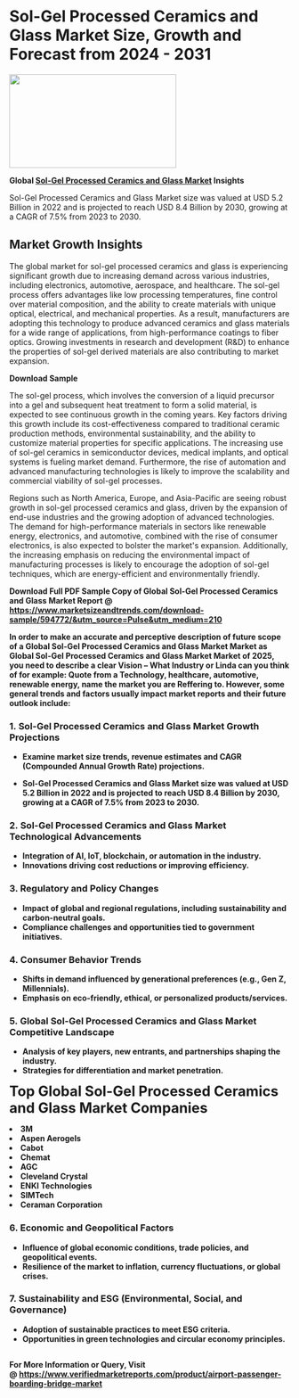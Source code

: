 <H1>Sol-Gel Processed Ceramics and Glass Market Size, Growth and Forecast from 2024 - 2031</H1><img class="aligncenter size-medium wp-image-584254" src="https://thirdeyenews.in/wp-content/uploads/2024/09/Global-Market-Research-300x168.jpeg" alt="" width="300" height="168" /><p><strong>Global&nbsp;<a href="https://www.marketsizeandtrends.com/download-sample/594772/&amp;utm_source=Pulse&amp;utm_medium=210">Sol-Gel Processed Ceramics and Glass Market</a> Insights</strong></p><p>Sol-Gel Processed Ceramics and Glass Market size was valued at USD 5.2 Billion in 2022 and is projected to reach USD 8.4 Billion by 2030, growing at a CAGR of 7.5% from 2023 to 2030.</p><p><h2>Market Growth Insights</h2> <p>The global market for sol-gel processed ceramics and glass is experiencing significant growth due to increasing demand across various industries, including electronics, automotive, aerospace, and healthcare. The sol-gel process offers advantages like low processing temperatures, fine control over material composition, and the ability to create materials with unique optical, electrical, and mechanical properties. As a result, manufacturers are adopting this technology to produce advanced ceramics and glass materials for a wide range of applications, from high-performance coatings to fiber optics. Growing investments in research and development (R&D) to enhance the properties of sol-gel derived materials are also contributing to market expansion.</p> <p><strong>Download Sample</strong></p> <p>The sol-gel process, which involves the conversion of a liquid precursor into a gel and subsequent heat treatment to form a solid material, is expected to see continuous growth in the coming years. Key factors driving this growth include its cost-effectiveness compared to traditional ceramic production methods, environmental sustainability, and the ability to customize material properties for specific applications. The increasing use of sol-gel ceramics in semiconductor devices, medical implants, and optical systems is fueling market demand. Furthermore, the rise of automation and advanced manufacturing technologies is likely to improve the scalability and commercial viability of sol-gel processes.</p> <p>Regions such as North America, Europe, and Asia-Pacific are seeing robust growth in sol-gel processed ceramics and glass, driven by the expansion of end-use industries and the growing adoption of advanced technologies. The demand for high-performance materials in sectors like renewable energy, electronics, and automotive, combined with the rise of consumer electronics, is also expected to bolster the market's expansion. Additionally, the increasing emphasis on reducing the environmental impact of manufacturing processes is likely to encourage the adoption of sol-gel techniques, which are energy-efficient and environmentally friendly.</p> <p><strong></p><p><span class=""><strong>Download Full PDF Sample Copy of Global Sol-Gel Processed Ceramics and Glass Market Report</strong> @ <a href="https://www.marketsizeandtrends.com/download-sample/594772/&amp;utm_source=Pulse&amp;utm_medium=210" target="_blank">https://www.marketsizeandtrends.com/download-sample/594772/&amp;utm_source=Pulse&amp;utm_medium=210</a></span></p><p>In order to make an accurate and perceptive description of future scope of a Global&nbsp;Sol-Gel Processed Ceramics and Glass Market Market as Global&nbsp;Sol-Gel Processed Ceramics and Glass Market Market of 2025, you need to describe a clear Vision &ndash; What Industry or Linda can you think of for example: Quote from a Technology, healthcare, automotive, renewable energy, name the market you are Reffering to. However, some general trends and factors usually impact market reports and their future outlook include:</p><h3>1.&nbsp;<strong>Sol-Gel Processed Ceramics and Glass Market Growth Projections</strong></h3><ul><li>Examine market size trends, revenue estimates and CAGR (Compounded Annual Growth Rate) projections.</li><li><p>Sol-Gel Processed Ceramics and Glass Market size was valued at USD 5.2 Billion in 2022 and is projected to reach USD 8.4 Billion by 2030, growing at a CAGR of 7.5% from 2023 to 2030.</p></li></ul><h3>2.&nbsp;<strong>Sol-Gel Processed Ceramics and Glass Market Technological Advancements</strong></h3><ul><li>Integration of AI, IoT, blockchain, or automation in the industry.</li><li>Innovations driving cost reductions or improving efficiency.</li></ul><h3>3.&nbsp;<strong>Regulatory and Policy Changes</strong></h3><ul><li>Impact of global and regional regulations, including sustainability and carbon-neutral goals.</li><li>Compliance challenges and opportunities tied to government initiatives.</li></ul><h3>4.&nbsp;<strong>Consumer Behavior Trends</strong></h3><ul><li>Shifts in demand influenced by generational preferences (e.g., Gen Z, Millennials).</li><li>Emphasis on eco-friendly, ethical, or personalized products/services.</li></ul><h3>5.&nbsp;<strong>Global Sol-Gel Processed Ceramics and Glass Market Competitive Landscape</strong></h3><ul><li>Analysis of key players, new entrants, and partnerships shaping the industry.</li><li>Strategies for differentiation and market penetration.</li></ul><p data-pm-slice="1 1 []"><span style="color: inherit; font-family: inherit; font-size: 25px;">Top Global Sol-Gel Processed Ceramics and Glass Market Companies</span></p><div class="" data-test-id=""><p><li>3M</li><li> Aspen Aerogels</li><li> Cabot</li><li> Chemat</li><li> AGC</li><li> Cleveland Crystal</li><li> ENKI Technologies</li><li> SIMTech</li><li> Ceraman Corporation</li></p></div><h3>6.&nbsp;<strong>Economic and Geopolitical Factors</strong></h3><ul><li>Influence of global economic conditions, trade policies, and geopolitical events.</li><li>Resilience of the market to inflation, currency fluctuations, or global crises.</li></ul><h3>7.&nbsp;<strong>Sustainability and ESG (Environmental, Social, and Governance)</strong></h3><ul><li>Adoption of sustainable practices to meet ESG criteria.</li><li>Opportunities in green technologies and circular economy principles.</li></ul><h2><strong style="font-size: 14px;">For More Information or Query, Visit @&nbsp;</strong><a style="background-color: #ffffff; font-size: 14px;" href="https://www.marketsizeandtrends.com/report/sol-gel-processed-ceramics-and-glass-market/" target="_blank">https://www.verifiedmarketreports.com/product/airport-passenger-boarding-bridge-market</a></h2>
